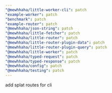 ```yaml
---
"@mewhhaha/little-worker-cli": patch
"example-worker": patch
"benchmark": patch
"example-router": patch
"@mewhhaha/json-string": patch
"@mewhhaha/little-fetcher": patch
"@mewhhaha/little-router": patch
"@mewhhaha/little-router-plugin-data": patch
"@mewhhaha/little-router-plugin-query": patch
"@mewhhaha/little-worker": patch
"@mewhhaha/typed-request": patch
"@mewhhaha/typed-response": patch
"@mewhhaha/config": patch
"@mewhhaha/testing": patch
---
```


add splat routes for cli
